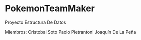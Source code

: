 # PokemonTeamMaker
Proyecto Estructura De Datos

Miembros:
    Cristobal Soto
    Paolo Pietrantoni
    Joaquín De La Peña
